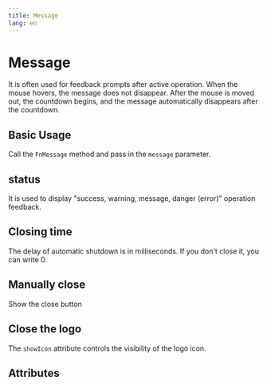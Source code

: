 ```yaml
---
title: Message
lang: en
---
```


<script setup lang="ts">
  import props from "../../../example/message/description/en-props.ts";
  import slots from "../../../example/message/description/en-slots.ts";
</script>

# Message

It is often used for feedback prompts after active operation. When the mouse hovers, the message does not disappear. After the mouse is moved out, the countdown begins, and the message automatically disappears after the countdown.

## Basic Usage

Call the ```FnMessage``` method and pass in the ```message``` parameter.
<demo src="../../../example/message/base.vue" />

## status

It is used to display "success, warning, message, danger (error)" operation feedback.

<demo src="../../../example/message/type.vue" />

## Closing time

The delay of automatic shutdown is in milliseconds. If you don't close it, you can write 0.

<demo src="../../../example/message/time.vue" />

## Manually close

Show the close button

<demo src="../../../example/message/close.vue" />

## Close the logo

The `showIcon` attribute controls the visibility of the logo icon.

<demo src="../../../example/message/icon.vue" />

## Attributes

<table-block type="propsEn" :data="props" />
